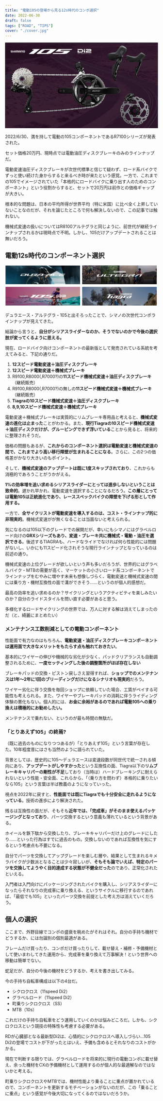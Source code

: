 ```yaml
---
title: "電動105の登場から見る12s時代のコンポ選択"
date: 2022-06-30
draft: false
tags: ["ROAD", "TIPS"]
cover: "./cover.jpg"
---
```


![電動105、略して電ｍ](./cover.jpg)

2022/6/30、満を持して電動の105コンポーネントであるR7100シリーズが発表された。

セット価格20万円、現時点では電動油圧ディスクブレーキのみのラインナップだ。

<LinkBox url="https://paypaymall.yahoo.co.jp/store/crowngears/item/2717014197234/" linkurl="https://ck.jp.ap.valuecommerce.com/servlet/referral?sid=3171302&pid=887657037&vc_url=https%3A%2F%2Fpaypaymall.yahoo.co.jp%2Fstore%2Fcrowngears%2Fitem%2F2717014197234%2F" />

電動変速油圧ディスクブレーキが次世代標準と信じて疑わず、ロード系バイクでずっと使い続けた身からすると来るべき時が来たという感覚。一方で、これまでの105でイメージされていた「本格的にロードバイクに乗り出す人のためのコンポーネント」という役割からすると、セットで20万円は前作との価格ギャップが大きい。

根本的な問題は、日本の平均所得が世界平均（特に米国）に比べ全く上昇していないことなのだが、それを論じたところで何も解決しないので、この記事では触れない。

機械式変速の扱いについてはR8100アルテグラと同じように、前世代が継続ラインナップされるかは現時点で不明。しかし、105だけアップデートされることは無いだろう。

## 電動12s時代のコンポーネント選択

![105だけでかでかとDi2のロゴが入っている](lineup.jpg)

デュラエース・アルテグラ・105と出そろったことで、シマノの次世代コンポラインナップが見えてきた。

結論から言うと、**自分がシリアスライダーなのか、そうでないのかで今後の選択肢が変ってくるように思える。**

現在、ロードバイク向けコンポーネントの最新版として発売されている系統を考えてみると、下記の通りだ。

1. **12スピード電動変速＋油圧ディスクブレーキ**
1. **12スピード電動変速＋機械式ブレーキ**
1. R9100,R8000(,R7000?)の**11スピード機械式変速＋油圧ディスクブレーキ**（継続販売）
1. R9100,R8000(,R7000?)の無しの**11スピード機械式変速＋機械式ブレーキ**（継続販売）
1. **Tiagraの10スピード機械式変速＋油圧ディスクブレーキ**
1. **8,9,10スピード機械式変速＋機械式ブレーキ**

電動変速＋機械式ブレーキは実質的にリムブレーキ専用品と考えると、**機械式変速の進化は止まった**ことがわかる。また、**現行Tiagraの10スピード機械式変速＋油圧ディスクだけが、グルーピングできず浮いている**ことから見ると、将来的に整理されそうだ。

価格の問題もあるが、**これからのコンポーネント選択は電動変速と機械式変速の間で、これまでより高い移行障壁が生まれることになる**。さらに、この2つの価格差がかなり大きいのもポイント。

そして、**機械式変速のアップデートは既に1度スキップされており**、これからも消極的であろうことがうかがえる。

**1%の効率増を追い求めるシリアスライダーにとっては進歩しないということは致命的**。遅かれ早かれ、電動変速を選択することになるだろう。**この層にとっては電動105は正統進化であり、レーススペックバイクの障壁を下げる形として作用する。**

一方で、**全サイクリストが電動変速を導入するのは、コスト・ラインナップ的に非現実的**。機械式変速がが無くなることは当面ないと考えられる。

気になるのは105以下のグレードでの展開だが、幸いにもシマノにはグラベルロード向けの**GRXシリーズもあり、変速・ブレーキ共に機械式・電動・油圧を選択できる**。後述するTIAGRAも、ハードなライドでなければ何ら性能的には問題がないし、いかにも11スピード化されそうな現行ラインナップとなっているのは前述の通り。

機械式変速の上位グレードが欲しいという声も多いだろうが、世界的にはグラベルバイク・MTBの需要が高く、マーケットの小さいロード系コンポーネントでラインナップをむやみに増やす未来も想像しづらく、電動変速と機械式変速の間には乗り方・機材互換性の面で溝ができそう……というのが個人的感想だ。

最高の効率を追い求めるのか？サイクリングというアクティビティを楽しみたいのか？自分のライドスタイルを問い直す必要があると思う。

多様化するロードサイクリングの世界では、万人に対する解は消えてしまったのだ（と、綺麗にまとめたい）

### メンテナンス工数削減としての電動コンポーネント

性能面で有力なのはもちろん、**電動変速・油圧ディスクブレーキコンポーネントは運用面で大きなメリットをもたらす点も触れておきたい**。

基本的にワイヤーの伸びや機械的な劣化が少なく、パッドクリアランスも自動調整されるために、**一度セッティングした後の調整箇所がほぼ存在しない**

ブレーキパッドの交換・ピストン戻しさえ習得すれば、**ショップでのメンテナンスは1年～2年に1回のブリーディングだけになるシナリオも現実的**だろう。

ワイヤー劣化に伴う交換を毎回ショップに依頼していた場合、工賃がペイする可能性も考えられる。また、ワイヤーやブレーキパッドの消耗に伴うライディング体験の悪化もない。個人的には、**お金に余裕があるのであれば電動105への乗り換えは積極的にお勧めしたい。**

メンテナンスで乗れない、というのが最も時間の無駄だ。

### 「とりあえず105」の終焉?

（既に過去のものになりつつあるが）「とりあえず105」という言葉が存在した。10年程度昔にはさも当然のように語られていた。

背景としては、歴史的に105～デュラエースは変速段数が同世代で統一される傾向にあり、**アップデートがしやすかった**という互換性の面、Tiagra以下の**リムブレーキキャリパーの剛性が不足**しており（当時は）ハードブレーキングに耐えられないという性能・安全面、これらから、「（乗り方を問わず）本格的に乗りたいなら105」という言葉は半ば教義のようになっていった。

視点を2022年に戻すと、**性能面では既にTiagraでも十分安全に走れるようになっている**。技術の進歩により解決された。

残るは互換性の面だが、そもそも**近年では、「完成車」がそのまま使えるパッケージングとなっており**、パーツ交換するという意義も薄れているという背景がある。

ホイールを鉄下駄から交換したり、ブレーキキャリパーだけ上のグレードにしたり……といった行為はすでに過去のもの。交換しないのであれば互換性を気にするという考慮点も不要になる。

自分でパーツを交換してアップグレードを楽しむ層や、結果として生まれるキメラバイクが少数派となることは少々寂しいが、**そもそも論でいえば、特定のパーツを交換してようやく目的達成する状態が不健全だった**のであり、正常化されたといえる。

入門者は入門向けにパッケージングされたバイクを購入し、シリアスライダーになったらそれなりの完成車に乗り換える、というサイクルに移行するのであれば、「最低でも105」といったパーツ交換を前提とした考え方は消えていくだろう。

## 個人の選択

ここまで、外野目線でコンポの盛衰を眺めたがそれはそれ。自分の手持ち機材でどうするか、には勿論別の個別最適がある。

フレームだけ買ったり、コンポだけ買ったりして、載せ替え・補修・予備機材として使いまわしてきた運用から、完成車を乗り換えて万事解決！という世界への移動は簡単でない。

蛇足だが、自分の今後の機材をどうするか、考えを書き出してみる。

今の手持ち自転車構成は以下の4台だ。

- シクロクロス（11speed Di2）
- グラベルロード（11speed Di2）
- 町乗りシクロクロス（SS）
- MTB（10s）

これだけの手持ち自転車をどう運用していくのかは悩みどころだ。しかも、シクロクロスという競技の特殊性も考慮する必要がある。

RDが心臓部となる最新型Di2は、心情的にシクロクロスへ導入しづらい…105 Di2の登場でコストが下がったとはいえ、予備も含めるとそれなりのコストがかかる。

現在で判断する限りでは、グラベルロードを将来的に現行の電動コンポに載せ替え、余った機材をCXの予備機材として運用するのが個人的な最適解なのではないかと考える。

町乗りシクロクロスやMTBでは、機材性能より乗ることに重点が置かれているので、コンポーネントを更新するモチベーションがないのだが、この「乗ることに重点」という感覚が今後大切になってくるのではないだろうか。

<LinkBox url="https://paypaymall.yahoo.co.jp/store/crowngears/item/2717014197234/" linkurl="https://ck.jp.ap.valuecommerce.com/servlet/referral?sid=3171302&pid=887657037&vc_url=https%3A%2F%2Fpaypaymall.yahoo.co.jp%2Fstore%2Fcrowngears%2Fitem%2F2717014197234%2F" />
